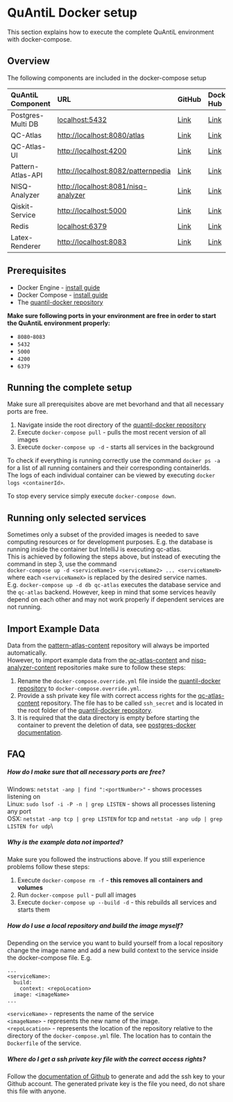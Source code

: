 # QuAntiL Docker setup
This section explains how to execute the complete QuAntiL environment with docker-compose.

## Overview
The following components are included in the docker-compose setup

| QuAntiL Component | URL | GitHub | Docker Hub |
|:------------------- |:--- |:------ |:---------- |
| Postgres-Multi DB | <localhost:5432> | [Link](https://github.com/lmm-git/docker-postgres-multi) | [Link](https://hub.docker.com/r/lmmdock/postgres-multi) |
| QC-Atlas |<http://localhost:8080/atlas> | [Link](https://github.com/UST-QuAntiL/qc-atlas) | [Link](https://hub.docker.com/r/planqk/atlas) |
| QC-Atlas-UI |<http://localhost:4200> | [Link](https://github.com/UST-QuAntiL/qc-atlas-ui) | [Link](https://hub.docker.com/r/planqk/qc-atlas-ui) |
| Pattern-Atlas-API |<http://localhost:8082/patternpedia> | [Link](https://github.com/PatternAtlas/pattern-atlas-api) | [Link](https://hub.docker.com/r/patternpedia/patternrepo-api) |
| NISQ-Analyzer |<http://localhost:8081/nisq-analyzer> | [Link](https://github.com/UST-QuAntiL/nisq-analyzer) | [Link](https://hub.docker.com/r/planqk/nisq-analyzer) |
| Qiskit-Service |<http://localhost:5000> | [Link](https://github.com/UST-QuAntiL/qiskit-service) | [Link](https://hub.docker.com/r/planqk/qiskit-service) |
| Redis |<localhost:6379> | [Link](https://github.com/redis/redis) | [Link](https://hub.docker.com/_/redis) |
| Latex-Renderer |<http://localhost:8083> | [Link](https://github.com/UST-QuAntiL/latex-renderer) | [Link](https://hub.docker.com/r/beiselmn/latex-renderer) |


## Prerequisites
- Docker Engine - [install guide](https://docs.docker.com/engine/install/)
- Docker Compose - [install guide](https://docs.docker.com/compose/install/)
- The [quantil-docker repository](https://github.com/UST-QuAntiL/quantil-docker)

**Make sure following ports in your environment are free in order to start the QuAntiL environment properly:**

* `8080`-`8083`
* `5432`
* `5000`
* `4200`
* `6379`


## Running the complete setup
Make sure all prerequisites above are met bevorhand and that all necessary ports are free.

1. Navigate inside the root directory of the [quantil-docker repository](https://github.com/UST-QuAntiL/quantil-docker)
2. Execute `docker-compose pull` - pulls the most recent version of all images
3. Execute `docker-compose up -d` - starts all services in the background

To check if everything is running correctly use the command `docker ps -a` for a list of all running containers and their corresponding containerIds.\
The logs of each individual container can be viewed by executing `docker logs <containerId>`.

To stop every service simply execute `docker-compose down`.


## Running only selected services
Sometimes only a subset of the provided images is needed to save computing resources or for development purposes. E.g. the database is running inside the container but IntelliJ is executing qc-atlas.\
This is achieved by following the steps above, but instead of executing the command in step 3, use the command\
`docker-compose up -d <serviceName1> <serviceName2> ... <serviceNameN>`\
where each `<serviceNameX>` is replaced by the desired service names.\
E.g. `docker-compose up -d db qc-atlas` executes the database service and the `qc-atlas` backend. However, keep in mind that some services heavily depend on each other and may not work properly if dependent services are not running.


## Import Example Data
Data from the [pattern-atlas-content](https://github.com/PatternAtlas/pattern-atlas-content) repository will always be imported automatically.\
However, to import example data from the [qc-atlas-content](https://github.com/UST-QuAntiL/planqk-atlas-content) and [nisq-analyzer-content](https://github.com/UST-QuAntiL/nisq-analyzer-content) repositories make sure to follow these steps:

1. Rename the `docker-compose.override.yml` file inside the [quantil-docker repository](https://github.com/UST-QuAntiL/quantil-docker) to `docker-compose.override.yml`.
2. Provide a ssh private key file with correct access rights for the [qc-atlas-content](https://github.com/UST-QuAntiL/planqk-atlas-content) repository. The file has to be called `ssh_secret` and is located in the root folder of the [quantil-docker repository](https://github.com/UST-QuAntiL/quantil-docker).
3. It is required that the data directory is empty before starting the container to prevent the deletion of data, see [postgres-docker documentation](https://github.com/docker-library/docs/tree/master/postgres#initialization-scripts).


## FAQ

##### How do I make sure that all necessary ports are free?
Windows: `netstat -anp | find ":<portNumber>"` - shows processes listening on <portNumber>\
Linux: `sudo lsof -i -P -n | grep LISTEN` - shows all processes listening any port\
OSX: `netstat -anp tcp | grep LISTEN` for tcp and `netstat -anp udp | grep LISTEN for udp`\

##### Why is the example data not imported?
Make sure you followed the instructions above. If you still experience problems follow these steps:

1. Execute `docker-compose rm -f` - **this removes all containers and volumes**
2. Run `docker-compose pull` - pull all images
3. Execute `docker-compose up --build -d` - this rebuilds all services and starts them

##### How do I use a local repository and build the image myself?
Depending on the service you want to build yourself from a local repository change the image name and add a new build context to the service inside the docker-compose file. E.g.
```
...
<serviceName>:
  build:
    context: <repoLocation>
  image: <imageName>
...
```
`<serviceName>` - represents the name of the service\
`<imageName>` - represents the new name of the image.\
`<repoLocation>` - represents the location of the repository relative to the directory of the `docker-compose.yml` file. The location has to contain the `Dockerfile` of the service.

##### Where do I get a ssh private key file with the correct access rights?
Follow the [documentation of Github](https://docs.github.com/en/free-pro-team@latest/github/authenticating-to-github/connecting-to-github-with-ssh) to generate and add the ssh key to your Github account. The generated private key is the file you need, do not share this file with anyone.